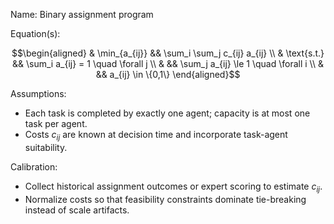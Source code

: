 Name: Binary assignment program

Equation(s):
```math
\begin{aligned}
& \min_{a_{ij}} && \sum_i \sum_j c_{ij} a_{ij} \\
& \text{s.t.} && \sum_i a_{ij} = 1 \quad \forall j \\
& && \sum_j a_{ij} \le 1 \quad \forall i \\
& && a_{ij} \in \{0,1\}
\end{aligned}
```

Assumptions:
- Each task is completed by exactly one agent; capacity is at most one task per agent.
- Costs $c_{ij}$ are known at decision time and incorporate task-agent suitability.

Calibration:
- Collect historical assignment outcomes or expert scoring to estimate $c_{ij}$.
- Normalize costs so that feasibility constraints dominate tie-breaking instead of scale artifacts.
